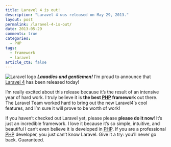 ```yaml
---
title: Laravel 4 is out!
description: "Laravel 4 was released on May 29, 2013."
layout: post
permalink: /laravel-4-is-out/
date: 2013-05-29
comments: true
categories:
  - PHP
tags:
  - framework
  - laravel
article_cta: false
---
```


<p>
  <img src="/images/laravel4.webp" alt="Laravel logo" class="basic-alignment left" /> <em><strong>Laaadies and gentlemen!</strong></em> I&#8217;m proud to announce that <a href="https://laravel.com" title="Laravel official website" rel="external">Laravel 4</a> has been released today!
</p>

<p>
  I&#8217;m really excited about this release because it&#8217;s the result of an intensive year of hard work. I truly believe it is <strong>the best <abbr title="PHP: Hypertext Preprocessor (recursive acronym)">PHP</abbr> framework</strong> out there. The Laravel Team worked hard to bring out the new Laravel4&#8242;s cool features, and I&#8217;m sure it will prove to be worth of work!
</p>

<p>
  If you haven&#8217;t checked out Laravel yet, please please <strong>please do it now</strong>! It&#8217;s just an incredible framework. I love it because it&#8217;s so simple, intuitive, and beautiful I can&#8217;t even believe it is developed in <abbr title="PHP: Hypertext Preprocessor (recursive acronym)">PHP</abbr>. If you are a professional <abbr title="PHP: Hypertext Preprocessor (recursive acronym)">PHP</abbr> developer, you just can&#8217;t know Laravel. Give it a try: you&#8217;ll never go back. Guaranteed.
</p>
